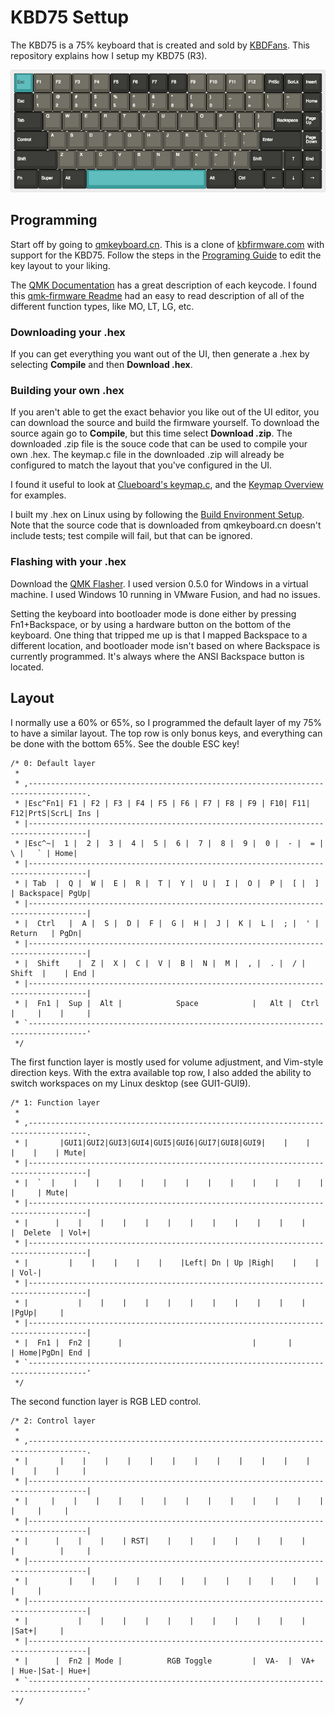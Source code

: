 # KBD75 Settup

The KBD75 is a 75% keyboard that is created and sold by [KBDFans](https://kbdfans.myshopify.com/). This repository explains how I setup my KBD75 (R3).

![Dolch KBD75](images/keyboard-layout.png)

## Programming

Start off by going to [qmkeyboard.cn](http://qmkeyboard.cn). This is a clone of [kbfirmware.com](http://kbfirmware.com) with support for the KBD75. Follow the steps in the [Programing Guide](docs/kbd75_programing.pdf) to edit the key layout to your liking.

The [QMK Documentation](https://docs.qmk.fm/keycodes.html) has a great description of each keycode. I found this [qmk-firmware Readme](https://github.com/joecridge/qmk-firmware) had an easy to read description of all of the different function types, like MO, LT, LG, etc.

### Downloading your .hex

If you can get everything you want out of the UI, then generate a .hex by selecting **Compile** and then **Download .hex**.

### Building your own .hex

If you aren't able to get the exact behavior you like out of the UI editor, you can download the source and build the firmware yourself. To download the source again go to **Compile**, but this time select **Download .zip**. The downloaded .zip file is the souce code that can be used to compile your own .hex. The keymap.c file in the downloaded .zip will already be configured to match the layout that you've configured in the UI.

I found it useful to look at [Clueboard's keymap.c](https://github.com/qmk/qmk_firmware/blob/master/keyboards/clueboard/keymaps/default/keymap.c), and the [Keymap Overview](https://docs.qmk.fm/keymap.html) for examples.

I built my .hex on Linux using by following the [Build Environment Setup](https://docs.qmk.fm/build_environment_setup.html). Note that the source code that is downloaded from qmkeyboard.cn doesn't include tests; test compile will fail, but that can be ignored.

### Flashing with your .hex

Download the [QMK Flasher](https://github.com/qmk/qmk_flasher/releases/tag/v0.5.0/). I used version 0.5.0 for Windows in a virtual machine. I used Windows 10 running in VMware Fusion, and had no issues.

Setting the keyboard into bootloader mode is done either by pressing Fn1+Backspace, or by using a hardware button on the bottom of the keyboard. One thing that tripped me up is that I mapped Backspace to a different location, and bootloader mode isn't based on where Backspace is currently programmed. It's always where the ANSI Backspace button is located.

## Layout

I normally use a 60% or 65%, so I programmed the default layer of my 75% to have a similar layout. The top row is only bonus keys, and everything can be done with the bottom 65%. See the double ESC key!

    /* 0: Default layer
     *
     * ,-----------------------------------------------------------------------------------.
     * |Esc^Fn1| F1 | F2 | F3 | F4 | F5 | F6 | F7 | F8 | F9 | F10| F11| F12|PrtS|ScrL| Ins |
     * |-----------------------------------------------------------------------------------|
     * |Esc^~|  1 |  2 |  3 |  4 |  5 |  6 |  7 |  8 |  9 |  0 |  - |  = |   \ |   ` | Home|
     * |-----------------------------------------------------------------------------------|
     * | Tab  |  Q |  W |  E |  R |  T |  Y |  U |  I |  O |  P |  [ |  ] | Backspace| PgUp|
     * |-----------------------------------------------------------------------------------|
     * |  Ctrl   |  A |  S |  D |  F |  G |  H |  J |  K |  L |  ; |  ' |   Return   | PgDn|
     * |-----------------------------------------------------------------------------------|
     * |  Shift    |  Z |  X |  C |  V |  B |  N |  M |  , |  . |  / |   Shift  |    | End |
     * |-----------------------------------------------------------------------------------|
     * |  Fn1 |  Sup |  Alt |            Space            |   Alt |  Ctrl |     |    |     |
     * `-----------------------------------------------------------------------------------'
     */

The first function layer is mostly used for volume adjustment, and Vim-style direction keys. With the extra available top row, I also added the ability to switch workspaces on my Linux desktop (see GUI1-GUI9).

    /* 1: Function layer
     *
     * ,-----------------------------------------------------------------------------------.
     * |       |GUI1|GUI2|GUI3|GUI4|GUI5|GUI6|GUI7|GUI8|GUI9|    |    |    |    |    | Mute|
     * |-----------------------------------------------------------------------------------|
     * |  `  |    |    |    |    |    |    |    |    |    |    |    |    |     |     | Mute|
     * |-----------------------------------------------------------------------------------|
     * |      |    |    |    |    |    |    |    |    |    |    |    |    |  Delete  | Vol+|
     * |-----------------------------------------------------------------------------------|
     * |         |    |    |    |    |    |Left| Dn | Up |Righ|    |    |            | Vol-|
     * |-----------------------------------------------------------------------------------|
     * |           |    |    |    |    |    |    |    |    |    |    |          |PgUp|     |
     * |-----------------------------------------------------------------------------------|
     * |  Fn1 |  Fn2 |      |                             |       |       | Home|PgDn| End |
     * `-----------------------------------------------------------------------------------'
     */

The second function layer is RGB LED control.

    /* 2: Control layer
     *
     * ,-----------------------------------------------------------------------------------.
     * |       |    |    |    |    |    |    |    |    |    |    |    |    |    |    |     |
     * |-----------------------------------------------------------------------------------|
     * |     |    |    |    |    |    |    |    |    |    |    |    |    |     |     |     |
     * |-----------------------------------------------------------------------------------|
     * |      |    |    |    | RST|    |    |    |    |    |    |    |    |          |     |
     * |-----------------------------------------------------------------------------------|
     * |         |    |    |    |    |    |    |    |    |    |    |    |            |     |
     * |-----------------------------------------------------------------------------------|
     * |           |    |    |    |    |    |    |    |    |    |    |          |Sat+|     |
     * |-----------------------------------------------------------------------------------|
     * |      |  Fn2 | Mode |          RGB Toggle         |  VA-  |  VA+  | Hue-|Sat-| Hue+|
     * `-----------------------------------------------------------------------------------'
     */
